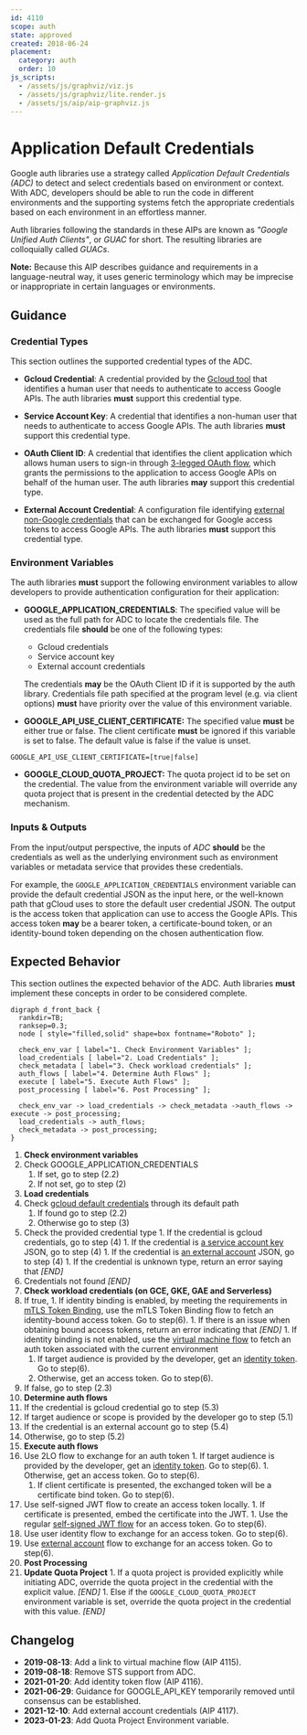 ```yaml
---
id: 4110
scope: auth
state: approved
created: 2018-06-24
placement:
  category: auth
  order: 10
js_scripts:
  - /assets/js/graphviz/viz.js
  - /assets/js/graphviz/lite.render.js
  - /assets/js/aip/aip-graphviz.js
---
```


# Application Default Credentials

Google auth libraries use a strategy called _Application Default Credentials
(ADC)_ to detect and select credentials based on environment or context. With
ADC, developers should be able to run the code in different environments and the
supporting systems fetch the appropriate credentials based on each environment
in an effortless manner.

Auth libraries following the standards in these AIPs are known as _"Google
Unified Auth Clients"_, or _GUAC_ for short. The resulting libraries are
colloquially called _GUACs_.

**Note:** Because this AIP describes guidance and requirements in a
language-neutral way, it uses generic terminology which may be imprecise or
inappropriate in certain languages or environments.

## Guidance

### Credential Types

This section outlines the supported credential types of the ADC.

- **Gcloud Credential**: A credential provided by the [Gcloud tool][0] that
identifies a human user that needs to authenticate to access Google APIs. The
auth libraries **must** support this credential type.

- **Service Account Key**: A credential that identifies a non-human user that
needs to authenticate to access Google APIs. The auth libraries **must** support
this credential type.

- **OAuth Client ID**: A credential that identifies the client application which
allows human users to sign-in through [3-legged OAuth flow][1], which grants the
permissions to the application to access Google APIs on behalf of the human
user. The auth libraries **may** support this credential type.

- **External Account Credential**: A configuration file identifying
[external non-Google credentials][8] that can be exchanged for Google access
tokens to access Google APIs. The auth libraries **must** support this
credential type.

### Environment Variables

The auth libraries **must** support the following environment variables to allow
developers to provide authentication configuration for their application:

- **GOOGLE_APPLICATION_CREDENTIALS**: The specified value will be used as the
full path for ADC to locate the credentials file. The credentials file
**should** be one of the following types:

  - Gcloud credentials
  - Service account key
  - External account credentials

  The credentials **may** be the OAuth Client ID if it is supported by the
  auth library. Credentials file path specified at the program level (e.g. via
  client options) **must** have priority over the value of this environment
  variable.

- **GOOGLE_API_USE_CLIENT_CERTIFICATE:** The specified value **must** be
either true or false. The client certificate **must** be ignored if this
variable is set to false. The default value is false if the value is unset.

```
GOOGLE_API_USE_CLIENT_CERTIFICATE=[true|false]
```

- **GOOGLE_CLOUD_QUOTA_PROJECT:** The quota project id to be set on the credential.
The value from the environment variable will override any quota project that is 
present in the credential detected by the ADC mechanism.

### Inputs & Outputs

From the input/output perspective, the inputs of _ADC_ **should** be the
credentials as well as the underlying environment such as environment variables
or metadata service that provides these credentials.

For example, the `GOOGLE_APPLICATION_CREDENTIALS` environment variable can provide
the default credential JSON as the input here, or the well-known path that
gCloud uses to store the default user credential JSON. The output is the access
token that application can use to access the Google APIs. This access token
__may__ be a bearer token, a certificate-bound token, or an identity-bound token
depending on the chosen authentication flow.

## Expected Behavior

This section outlines the expected behavior of the ADC. Auth libraries **must**
implement these concepts in order to be considered complete.

```graphviz
digraph d_front_back {
  rankdir=TB;
  ranksep=0.3;
  node [ style="filled,solid" shape=box fontname="Roboto" ];

  check_env_var [ label="1. Check Environment Variables" ];
  load_credentials [ label="2. Load Credentials" ];
  check_metadata [ label="3. Check workload credentials" ];
  auth_flows [ label="4. Determine Auth Flows" ];
  execute [ label="5. Execute Auth Flows" ];
  post_processing [ label="6. Post Processing" ];

  check_env_var -> load_credentials -> check_metadata ->auth_flows -> execute -> post_processing;
  load_credentials -> auth_flows;
  check_metadata -> post_processing;
}
```

1. **Check environment variables**
  1. Check GOOGLE_APPLICATION_CREDENTIALS
      1. If set, go to step (2.2)
      1. If not set, go to step (2)
1. **Load credentials**
  1. Check [gcloud default credentials][5] through its default path
      1. If found go to step (2.2)
      1. Otherwise go to step (3)
  1. Check the provided credential type
    1. If the credential is gcloud credentials, go to step (4)
    1. If the credential is [a service account key][6] JSON, go to step (4)
    1. If the credential is [an external account][8] JSON, go to step (4)
    1. If the credential is unknown type, return an error saying that _[END]_
  1. Credentials not found _[END]_
1. **Check workload credentials (on GCE, GKE, GAE and Serverless)**
  1. If true,
    1. If identity binding is enabled, by meeting the requirements in
       [mTLS Token Binding][9], use the mTLS Token Binding flow to fetch an
       identity-bound access token. Go to step(6).
    1. If there is an issue when obtaining bound access tokens, return an error
       indicating that _[END]_
    1. If identity binding is not enabled, use the [virtual machine flow][3] to
       fetch an auth token associated with the current environment
      1. If target audience is provided by the developer, get an [identity token][7]. Go to step(6).
      1. Otherwise, get an access token. Go to step(6).
  1. If false, go to step (2.3)
1. **Determine auth flows**
  1. If the credential is gcloud credential go to step (5.3)
  1. If target audience or scope is provided by the developer go to step (5.1)
  1. If the credential is an external account go to step (5.4)
  1. Otherwise, go to step (5.2)
1. **Execute auth flows**
  1. Use 2LO flow to exchange for an auth token
    1. If target audience is provided by the developer, get an [identity token][7]. Go to step(6).
    1. Otherwise, get an access token. Go to step(6).
      1. If client certificate is presented, the exchanged token will be a certificate bind token. Go to step(6).
  1. Use self-signed JWT flow to create an access token locally.
    1. If certificate is presented, embed the certificate into the JWT.
    1. Use the regular [self-signed JWT flow][4] for an access token. Go to step(6).
  1. Use user identity flow to exchange for an access token. Go to step(6).
  1. Use [external account][8] flow to exchange for an access token. Go to step(6).
1. **Post Processing**
  1. **Update Quota Project**
    1. If a quota project is provided explicitly while initiating ADC, override the quota project in the credential with the explicit value. _[END]_
    1. Else if the `GOOGLE_CLOUD_QUOTA_PROJECT` environment variable is set, override the quota project in the credential with this value. _[END]_

## Changelog

- **2019-08-13**: Add a link to virtual machine flow (AIP 4115).
- **2019-08-18**: Remove STS support from ADC.
- **2021-01-20**: Add identity token flow (AIP 4116).
- **2021-06-29**: Guidance for GOOGLE_API_KEY temporarily removed until consensus can be established.
- **2021-12-10**: Add external account credentials (AIP 4117).
- **2023-01-23**: Add Quota Project Environment variable.


<!-- prettier-ignore-start -->
[0]: https://cloud.google.com/sdk/gcloud/reference/auth/application-default/login
[1]: https://developers.google.com/identity/protocols/oauth2/native-app
[3]: ./4115
[4]: ./4111
[5]: ./4113
[6]: ./4112
[7]: ./4116
[8]: ./4117
[9]: ./4119
<!-- prettier-ignore-end -->
